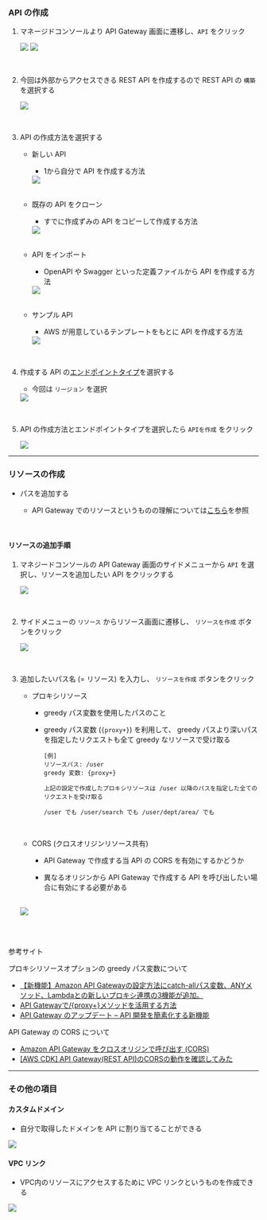 ### API の作成

1. マネージドコンソールより API Gateway 画面に遷移し、`API` をクリック

    <img src="./img/API-Gateway-Create_1.png" />

    <img src="./img/API-Gateway-Create_2.png" />

<br>

2. 今回は外部からアクセスできる REST API を作成するので REST API の `構築`を選択する

    <img src="./img/API-Gateway-Create_3.png" />

<br>

3. API の作成方法を選択する

    - 新しい API

        - 1から自分で API を作成する方法

        <img src="./img/API-Gateway-Create_4.png" />

    <br>

    - 既存の API をクローン

        - すでに作成ずみの API をコピーして作成する方法

        <img src="./img/API-Gateway-Create_5.png" />

    <br>

    - API をインポート

        - OpenAPI や Swagger といった定義ファイルから API を作成する方法

        <img src="./img/API-Gateway-Create_6.png" />

    <br>

    - サンプル API

        - AWS が用意しているテンプレートをもとに API を作成する方法

        <img src="./img/API-Gateway-Create_7.png" />

<br>

4. 作成する API の[エンドポイントタイプ](./API_Gateway_Functions.md#エンドポイントタイプ)を選択する

    - 今回は `リージョン` を選択

    <img src="./img/API-Gateway-Create_8.png" />

<br>

5. API の作成方法とエンドポイントタイプを選択したら `APIを作成` をクリック

    <img src="./img/API-Gateway-Create_9.png" />

---

### リソースの作成

- パスを追加する

    - API Gateway でのリソースというものの理解については[こちら](./API_Gateway.md#リソース)を参照

<br>

#### リソースの追加手順

1. マネジードコンソールの API Gateway 画面のサイドメニューから `API` を選択し、リソースを追加したい API をクリックする

    <img src="./img/API-Gateway-Create-Resource_1.png" />

<br>

2. サイドメニューの `リソース` からリソース画面に遷移し、 `リソースを作成` ボタンをクリック

    <img src="./img/API-Gateway-Create-Resource_2.png" />

<br>

3. 追加したいパス名 (= リソース) を入力し、 `リソースを作成` ボタンをクリック

    - プロキシリソース

        - greedy パス変数を使用したパスのこと

        - greedy パス変数 (`{proxy+}`) を利用して、 greedy パスより深いパスを指定したリクエストも全て greedy なリソースで受け取る

            ```
            [例]
            リソースパス: /user
            greedy 変数: {proxy+}
            
            上記の設定で作成したプロキシリソースは /user 以降のパスを指定した全てのリクエストを受け取る

            /user でも /user/search でも /user/dept/area/ でも
            ```

    <br>

    - CORS (クロスオリジンリソース共有)

        - API Gateway で作成する当 API の CORS を有効にするかどうか

        - 異なるオリジンから API Gateway で作成する API を呼び出したい場合に有効にする必要がある

    <br>

    <img src="./img/API-Gateway-Create-Resource_3.png" />

<br>
<br>

参考サイト

プロキシリソースオプションの greedy パス変数について
- [【新機能】Amazon API Gatewayの設定方法にcatch-allパス変数、ANYメソッド、Lambdaとの新しいプロキシ連携の3機能が追加。](https://dev.classmethod.jp/articles/api-gateway-adds-three-features/)
- [API Gatewayで/{proxy+}メソッドを活用する方法](https://qiita.com/hatsukaze/items/12f9ec31fcacc73f2e50#1-proxyメソッドとは)
- [API Gateway のアップデート – API 開発を簡素化する新機能](https://aws.amazon.com/jp/blogs/news/api-gateway-update-new-features-simplify-api-development/)

API Gateway の CORS について
- [Amazon API Gateway をクロスオリジンで呼び出す (CORS)](https://dev.classmethod.jp/articles/amazon-api-gateway-cors/)
- [[AWS CDK] API Gateway(REST API)のCORSの動作を確認してみた](https://dev.classmethod.jp/articles/cors-on-rest-api-of-api-gateway/)

---

### その他の項目

#### カスタムドメイン

- 自分で取得したドメインを API に割り当てることができる

<img src="./img/API-Gateway-Custom-Domain_1.png" />

<br>

#### VPC リンク

- VPC内のリソースにアクセスするために VPC リンクというものを作成できる

<img src="./img/API-Gateway-VPC-Link_1.png" />